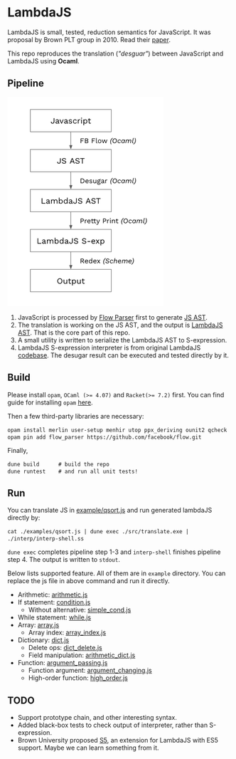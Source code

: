 # LambdaJS

LambdaJS is small, tested, reduction semantics for JavaScript. It was proposal by
Brown PLT group in 2010. Read their [paper](http://cs.brown.edu/~sk/Publications/Papers/Published/gsk-essence-javascript/). 

This repo reproduces the translation (*"desguar"*) between JavaScript and LambdaJS using **Ocaml**.


## Pipeline
![pipeline](./pipline.png)

1. JavaScript is processed by [Flow Parser](https://flow.org/) first to generate [JS AST](https://github.com/facebook/flow/blob/master/src/parser/flow_ast.ml). 
2. The translation is working on the JS AST, and the output is [LambdaJS AST](https://github.com/Lw-Cui/lambdaJS/blob/master/lib/desugar.ml). That is the core part of this repo.
3. A small utility is written to serialize the LambdaJS AST to S-expression.
4. LambdaJS S-expression interpreter is from original LambdaJS [codebase](https://github.com/brownplt/LambdaJS). The desugar result can be executed and tested directly by it.

## Build

Please install `opam`, `OCaml (>= 4.07)` and `Racket(>= 7.2)` first. You can find guide for installing `opam` [here](https://pl.cs.jhu.edu/fpse/coding.html).

Then a few third-party libraries are necessary:
```
opam install merlin user-setup menhir utop ppx_deriving ounit2 qcheck
opam pin add flow_parser https://github.com/facebook/flow.git
```

Finally,
```
dune build      # build the repo
dune runtest    # and run all unit tests!
```

## Run

You can translate JS in [example/qsort.js](./examples/qsort.js) and run generated lambdaJS directly by:
```
cat ./examples/qsort.js | dune exec ./src/translate.exe | ./interp/interp-shell.ss  
```

`dune exec` completes pipeline step 1-3 and `interp-shell` finishes pipeline step 4. The output is written to `stdout`.

Below lists supported feature. All of them are in `example` directory. You can replace the js file in above command and run it directly.

* Arithmetic: [arithmetic.js](./examples/arithmetic.js)
* If statement: [condition.js](./examples/condition.js)
  * Without alternative: [simple_cond.js](./examples/simple_cond.js)
* While statement: [while.js](./examples/while.js)
* Array: [array.js](./examples/array.js)
  * Array index: [array_index.js](./examples/array_index.js)
* Dictionary: [dict.js](./examples/dict.js)
  * Delete ops: [dict_delete.js](./examples/dict_delete.js)
  * Field manipulation: [arithmetic_dict.js](./examples/arithmetic_dict.js)
* Function: [argument_passing.js](./examples/argument_passing.js)
  * Function argument: [argument_changing.js](./examples/argument_changing.js)
  * High-order function: [high_order.js](./examples/high_order.js)

## TODO

  * Support prototype chain, and other interesting syntax.
  * Added black-box tests to check output of interpreter, rather than S-expression.
  * Brown University proposed [S5](https://cs.brown.edu/~sk/Publications/Papers/Published/pclpk-s5-semantics/), an extension for LambdaJS with ES5 support. Maybe we can learn something from it.
